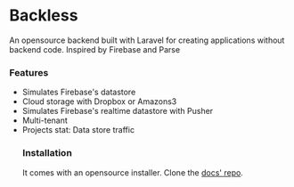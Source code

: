 # Backless
An opensource backend built with Laravel for creating applications without backend code. Inspired by Firebase and Parse

<h3>Features</h3>
<ul>
    <li>Simulates Firebase's datastore</li>
    <li>Cloud storage with Dropbox or Amazons3</li>
<li>Simulates Firebase's realtime datastore with Pusher</li>
    <li>Multi-tenant</li>
    <li>Projects stat: Data store traffic</li>

<h3>Installation</h3>
It comes with an opensource installer. Clone the <a href = "https://github.com/Farouk-Ibrahim/Backless-docs"> docs' repo</a>.
